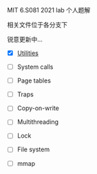 MIT 6.S081 2021 lab 个人题解

相关文件位于各分支下

锐意更新中...

- [x] [Utilities](https://github.com/NaroZeol/MIT-6.S081-2021-lab/tree/Utilities)

- [ ] System calls

- [ ] Page tables

- [ ] Traps

- [ ] Copy-on-write

- [ ] Multithreading

- [ ] Lock

- [ ] File system

- [ ] mmap
 
